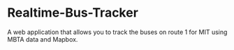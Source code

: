 # Realtime-Bus-Tracker
A web application that allows you to track the buses on route 1 for MIT using MBTA data and Mapbox.
